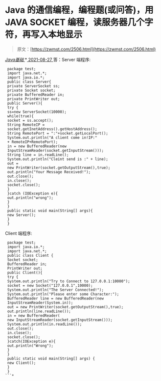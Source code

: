 <!--yml
category: 未分类
date: 0001-01-01 00:00:00
--->

# Java 的通信编程，编程题(或问答)，用 JAVA SOCKET 编程，读服务器几个字符，再写入本地显示

> 原文：[https://zwmst.com/2506.html](https://zwmst.com/2506.html)

   [ *Java基础* ](https://zwmst.com/java%e5%9f%ba%e7%a1%80)*[ <time datetime="2021-08-27T09:32:11+08:00"> 2021-08-27 </time> ](https://zwmst.com/2506.html)  答：Server 端程序:

```
 package test; 
 import java.net.*; 
 import java.io.*; 
 public class Server{ 
 private ServerSocket ss; 
 private Socket socket; 
 private BufferedReader in; 
 private PrintWriter out; 
 public Server(){ 
 try { 
 ss=new ServerSocket(10000); 
 while(true){ 
 socket = ss.accept(); 
 String RemoteIP = 
 socket.getInetAddress().getHostAddress(); 
 String RemotePort = ":"+socket.getLocalPort(); 
 System.out.println("A client come in!IP:" 
 + RemoteIP+RemotePort); 
 in = new BufferedReader(new 
 InputStreamReader(socket.getInputStream())); 
 String line = in.readLine(); 
 System.out.println("Cleint send is :" + line); 
 out = 
 new PrintWriter(socket.getOutputStream(),true); 
 out.println("Your Message Received!"); 
 out.close(); 
 in.close(); 
 socket.close(); 
 } 
 }catch (IOException e){ 
 out.println("wrong"); 
 } 
 } 
 public static void main(String[] args){ 
 new Server(); 
 } 
 } 
```

Client 端程序:

```
 package test; 
 import java.io.*; 
 import java.net.*; 
 public class Client { 
 Socket socket; 
 BufferedReader in; 
 PrintWriter out; 
 public Client(){ 
 try { 
 System.out.println("Try to Connect to 127.0.0.1:10000"); 
 socket = new Socket("127.0.0.1",10000); 
 System.out.println("The Server Connected!"); 
 System.out.println("Please enter some Character:"); 
 BufferedReader line = new BufferedReader(new 
 InputStreamReader(System.in)); 
 out = new PrintWriter(socket.getOutputStream(),true); 
 out.println(line.readLine()); 
 in = new BufferedReader( 
 new InputStreamReader(socket.getInputStream())); 
 System.out.println(in.readLine()); 
 out.close(); 
 in.close(); 
 socket.close(); 
 }catch(IOException e){ 
 out.println("Wrong"); 
 } 
 } 
 public static void main(String[] args) { 
 new Client(); 
 } 
 } 
```*